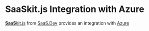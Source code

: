 
# **SaaS**kit.js Integration with Azure

[**SaaS**kit.js](https://saaskit.js.org) from [SaaS.Dev](https://saas.dev) provides an integration with [Azure](https://saaskit.js.org/integrations/azure)
